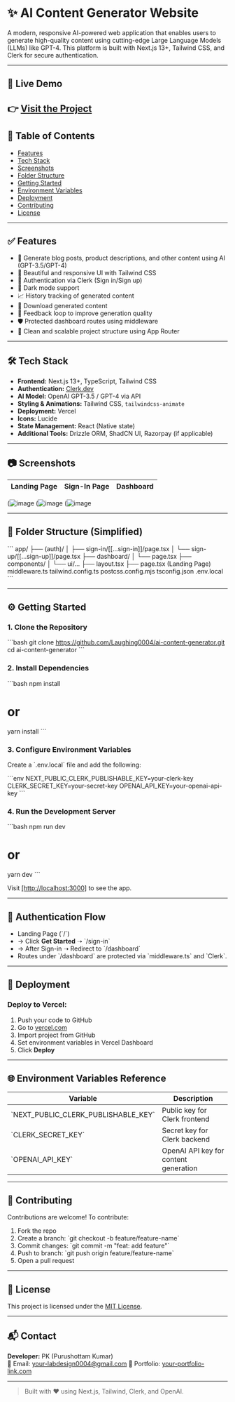 # ✨ AI Content Generator Website

A modern, responsive AI-powered web application that enables users to generate high-quality content using cutting-edge Large Language Models (LLMs) like GPT-4. This platform is built with Next.js 13+, Tailwind CSS, and Clerk for secure authentication.

---

## 🚀 Live Demo

👉 [Visit the Project](https://github.com/Laughing0004/ai-content-generator) 
---

## 📌 Table of Contents

- [Features](#features)
- [Tech Stack](#tech-stack)
- [Screenshots](#screenshots)
- [Folder Structure](#folder-structure)
- [Getting Started](#getting-started)
- [Environment Variables](#environment-variables)
- [Deployment](#deployment)
- [Contributing](#contributing)
- [License](#license)

---

## ✅ Features

- 🧠 Generate blog posts, product descriptions, and other content using AI (GPT-3.5/GPT-4)
- 🎨 Beautiful and responsive UI with Tailwind CSS
- 🔐 Authentication via Clerk (Sign in/Sign up)
- 🌙 Dark mode support
- 📈 History tracking of generated content
- 📄 Download generated content
- 🔄 Feedback loop to improve generation quality
- 🛡️ Protected dashboard routes using middleware
- 📁 Clean and scalable project structure using App Router

---

## 🛠 Tech Stack

- **Frontend:** Next.js 13+, TypeScript, Tailwind CSS
- **Authentication:** [Clerk.dev](https://clerk.dev)
- **AI Model:** OpenAI GPT-3.5 / GPT-4 via API
- **Styling & Animations:** Tailwind CSS, `tailwindcss-animate`
- **Deployment:** Vercel
- **Icons:** Lucide
- **State Management:** React (Native state)
- **Additional Tools:** Drizzle ORM, ShadCN UI, Razorpay (if applicable)

---

## 📷 Screenshots

| Landing Page | Sign-In Page | Dashboard |
|--------------|--------------|-----------|
(![image](https://github.com/user-attachments/assets/97a0811e-4f45-48bf-9716-1e6579740d12)
(![image](https://github.com/user-attachments/assets/6128ae73-fdbf-41af-9505-24b97587c2bb)
(![image](https://github.com/user-attachments/assets/48731560-b45a-4d02-adfc-ddf5adad66b7)

---

## 📁 Folder Structure (Simplified)

\`\`\`
app/
├── (auth)/
│   ├── sign-in/[[...sign-in]]/page.tsx
│   └── sign-up/[[...sign-up]]/page.tsx
├── dashboard/
│   └── page.tsx
├── components/
│   └── ui/...
├── layout.tsx
├── page.tsx (Landing Page)
middleware.ts
tailwind.config.ts
postcss.config.mjs
tsconfig.json
.env.local
\`\`\`

---

## ⚙️ Getting Started

### 1. Clone the Repository

\`\`\`bash
git clone https://github.com/Laughing0004/ai-content-generator.git
cd ai-content-generator
\`\`\`

### 2. Install Dependencies

\`\`\`bash
npm install
# or
yarn install
\`\`\`

### 3. Configure Environment Variables

Create a \`.env.local\` file and add the following:

\`\`\`env
NEXT_PUBLIC_CLERK_PUBLISHABLE_KEY=your-clerk-key
CLERK_SECRET_KEY=your-secret-key
OPENAI_API_KEY=your-openai-api-key
\`\`\`

### 4. Run the Development Server

\`\`\`bash
npm run dev
# or
yarn dev
\`\`\`

Visit [[http://localhost:3000]]([http://localhost:3000]) to see the app.

---

## 🔐 Authentication Flow

- Landing Page (\`/\`)
- → Click **Get Started** ➝ \`/sign-in\`
- → After Sign-in ➝ Redirect to \`/dashboard\`
- Routes under \`/dashboard\` are protected via \`middleware.ts\` and \`Clerk\`.

---

## 🚀 Deployment

### Deploy to Vercel:

1. Push your code to GitHub
2. Go to [vercel.com](https://vercel.com)
3. Import project from GitHub
4. Set environment variables in Vercel Dashboard
5. Click **Deploy**

---

## 🌐 Environment Variables Reference

| Variable                     | Description                         |
|-----------------------------|-------------------------------------|
| \`NEXT_PUBLIC_CLERK_PUBLISHABLE_KEY\` | Public key for Clerk frontend |
| \`CLERK_SECRET_KEY\`          | Secret key for Clerk backend        |
| \`OPENAI_API_KEY\`            | OpenAI API key for content generation |

---

## 🤝 Contributing

Contributions are welcome! To contribute:

1. Fork the repo
2. Create a branch: \`git checkout -b feature/feature-name\`
3. Commit changes: \`git commit -m "feat: add feature"\`
4. Push to branch: \`git push origin feature/feature-name\`
5. Open a pull request

---

## 📝 License

This project is licensed under the [MIT License](LICENSE).

---

## 📬 Contact

**Developer:** PK (Purushottam Kumar)  
📧 Email: your-labdesign0004@gmail.com 
🔗 Portfolio: [your-portfolio-link.com](https://laughing0004.github.io/My-Portfolio/)

---

> Built with ❤️ using Next.js, Tailwind, Clerk, and OpenAI.
